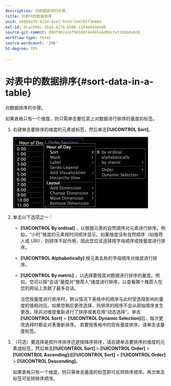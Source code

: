 ```yaml
---
description: 对数据排序的步骤。
title: 对表中的数据排序
uuid: 66869478-922d-41e1-915d-3ed7bff3b08d
exl-id: 9cacb9bc-1bad-417b-b506-ca54e644de00
source-git-commit: d9df90242ef96188f4e4b5e6d04cfef196b0a628
workflow-type: tm+mt
source-wordcount: '296'
ht-degree: 70%

---
```


# 对表中的数据排序{#sort-data-in-a-table}

对数据排序的步骤。

如果表格只有一个维度，则只需单击要在其上对数据进行排序的量度的标签。

1. 右键单击要排序的维度的元素或标签，然后单击&#x200B;**[!UICONTROL Sort]**。

   ![](assets/mnu_Table_Sort.png)

1. 单击以下选项之一：

   * **[!UICONTROL By ordinal]** ，以根据元素的自然顺序对元素进行排序。例如，“小时”维度的元素按时间顺序显示。如果维度没有自然顺序（如推荐人或 URI），则排序不起作用，因此您应该选择按字母顺序或按量度进行排序。
   * **[!UICONTROL Alphabetically]** 按元素名称的字母顺序对维度进行排序。
   * **[!UICONTROL By metric]** ，以选择要按其对数据进行排序的量度。例如，您可以按“会话”量度对“推荐人”维度进行排序，以查看哪个推荐人在您的网站上贡献了最多会话。

      当您按量度进行排序时，默认情况下表格中的顺序与此时受选择影响的量度的值相对应。如果您稍后更改选择，则排序的顺序不会从原始顺序发生更改，除非对维度重新进行了排序或者启用“动态选择”。单击&#x200B;**[!UICONTROL Sort]** > **[!UICONTROL Dynamic Selection]**&#x200B;后，每次更改选择时都会对表重新排序。
   若要按表格中的现有量度排序，请单击该量度标签。

1. （可选）要选择是按升序排序还是按降序排序，请右键单击要排序的维度的元素或标签，然后单击&#x200B;**[!UICONTROL Sort]** > **[!UICONTROL Order]** > **[!UICONTROL Ascending]**&#x200B;或&#x200B;**[!UICONTROL Sort]** > **[!UICONTROL Order]** > **[!UICONTROL Descending]**。

   如果表格只有一个维度，则只需单击量度的标签即可反转排序顺序。再次单击标签可反转排序顺序。
